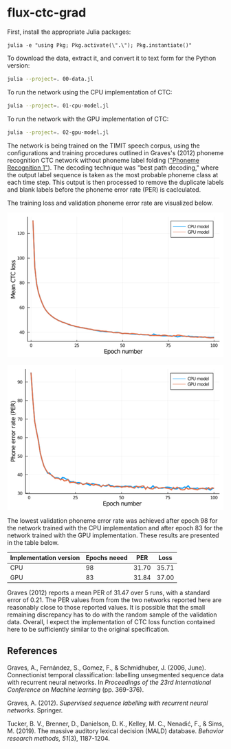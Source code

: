 # flux-ctc-grad

First, install the appropriate Julia packages:

```
julia -e "using Pkg; Pkg.activate(\".\"); Pkg.instantiate()"
```

To download the data, extract it, and convert it to text form for the Python version:

```bash
julia --project=. 00-data.jl
```

To run the network using the CPU implementation of CTC:

```bash
julia --project=. 01-cpu-model.jl
```

To run the network with the GPU implementation of CTC:

```bash
julia --project=. 02-gpu-model.jl
```

The network is being trained on the TIMIT speech corpus, using the configurations and training procedures outlined in Graves's (2012) phoneme recognition CTC network without phoneme label folding (["Phoneme Recognition 1"](https://www.cs.toronto.edu/~graves/preprint.pdf#subsection.7.6.1)). The decoding technique was "best path decoding," where the output label sequence is taken as the most probable phoneme class at each time step. This output is then processed to remove the duplicate labels and blank labels before the phoneme error rate (PER) is caclculated.

The training loss and validation phoneme error rate are visualized below.

![Image showing training loss](imgs/zygote_cpu_gpu_loss.png)

![Image showing validation phoneme error rate](imgs/zygote_cpu_gpu_per.png)

The lowest validation phoneme error rate was achieved after epoch 98 for the network trained with the CPU implementation and after epoch 83 for the network trained with the GPU implementation. These results are presented in the table below.

Implementation version	| Epochs neeed	| PER	| Loss
------------------------|---------------|-------|-------
CPU						| 98			| 31.70	| 35.71
GPU						| 83			| 31.84	| 37.00

Graves (2012) reports a mean PER of 31.47 over 5 runs, with a standard error of 0.21. The PER values from from the two networks reported here are reasonably close to those reported values. It is possible that the small remaining discrepancy has to do with the random sample of the validation data. Overall, I expect the implementation of CTC loss function contained here to be sufficiently similar to the original specification.


## References

Graves, A., Fernández, S., Gomez, F., & Schmidhuber, J. (2006, June). Connectionist temporal classification: labelling unsegmented sequence data with recurrent neural networks. In *Proceedings of the 23rd International Conference on Machine learning* (pp. 369-376).

Graves, A. (2012). *Supervised sequence labelling with recurrent neural networks*. Springer.

Tucker, B. V., Brenner, D., Danielson, D. K., Kelley, M. C., Nenadić, F., & Sims, M. (2019). The massive auditory lexical decision (MALD) database. *Behavior research methods, 51*(3), 1187-1204.
